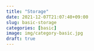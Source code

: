 ```yaml
---
title: "Storage"
date: 2021-12-07T21:07:40+09:00
slug: basic-storage
categories: [basic]
image: img/category-basic.jpg
draft: true
---
```


